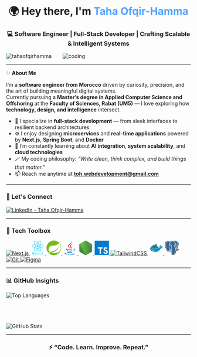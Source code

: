 <h1 align="center">🌍 Hey there, I'm <span style="color:#4fa3ff">Taha Ofqir-Hamma</span></h1>
<h3 align="center">💻 Software Engineer | Full-Stack Developer | Crafting Scalable & Intelligent Systems</h3>

<img align="right" alt="coding" width="350" src="https://thumbs.gfycat.com/ExemplaryFairFeline-max-1mb.gif">

<p align="left">
  <img src="https://komarev.com/ghpvc/?username=tahaofqirhamma&label=Profile%20views&color=0e75b6&style=flat" alt="tahaofqirhamma" />
</p>

---

✨ **About Me**

I’m a **software engineer from Morocco** driven by curiosity, precision, and the art of building meaningful digital systems.  
Currently pursuing a **Master’s degree in Applied Computer Science and Offshoring** at the **Faculty of Sciences, Rabat (UM5)** — I love exploring how **technology, design, and intelligence** intersect.

- 🧩 I specialize in **full-stack development** — from sleek interfaces to resilient backend architectures  
- ⚙️ I enjoy designing **microservices** and **real-time applications** powered by **Next.js**, **Spring Boot**, and **Docker**  
- 🚀 I’m constantly learning about **AI integration**, **system scalability**, and **cloud technologies**  
- 🪄 My coding philosophy: _"Write clean, think complex, and build things that matter."_  
- 📫 Reach me anytime at **toh.webdevelopment@gmail.com**

---

<h3 align="left">🤝 Let's Connect</h3>
<p align="left">
  <a href="https://www.linkedin.com/in/taha-ofqir-hamma-06928a23b/" target="blank">
    <img align="center" src="https://raw.githubusercontent.com/rahuldkjain/github-profile-readme-generator/master/src/images/icons/Social/linked-in-alt.svg" alt="LinkedIn - Taha Ofqir-Hamma" height="30" width="40" />
  </a>
</p>

---

<h3 align="left">🧠 Tech Toolbox</h3>
<p align="left">
  <a href="https://nextjs.org/" target="_blank" rel="noreferrer"> 
    <img src="https://cdn.worldvectorlogo.com/logos/nextjs-2.svg" alt="Next.js" width="40" height="40"/> 
  </a> 
  <a href="https://reactjs.org/" target="_blank" rel="noreferrer"> 
    <img src="https://raw.githubusercontent.com/devicons/devicon/master/icons/react/react-original-wordmark.svg" alt="React" width="40" height="40"/> 
  </a> 
  <a href="https://spring.io/projects/spring-boot" target="_blank" rel="noreferrer"> 
    <img src="https://raw.githubusercontent.com/devicons/devicon/master/icons/spring/spring-original.svg" alt="Spring Boot" width="40" height="40"/> 
  </a>
  <a href="https://www.java.com" target="_blank" rel="noreferrer"> 
    <img src="https://raw.githubusercontent.com/devicons/devicon/master/icons/java/java-original.svg" alt="Java" width="40" height="40"/> 
  </a>
  <a href="https://nodejs.org" target="_blank" rel="noreferrer"> 
    <img src="https://raw.githubusercontent.com/devicons/devicon/master/icons/nodejs/nodejs-original.svg" alt="Node.js" width="40" height="40"/> 
  </a> 
  <a href="https://www.typescriptlang.org/" target="_blank" rel="noreferrer"> 
    <img src="https://raw.githubusercontent.com/devicons/devicon/master/icons/typescript/typescript-original.svg" alt="TypeScript" width="40" height="40"/> 
  </a> 
  <a href="https://tailwindcss.com/" target="_blank" rel="noreferrer"> 
    <img src="https://www.vectorlogo.zone/logos/tailwindcss/tailwindcss-icon.svg" alt="TailwindCSS" width="40" height="40"/> 
  </a> 
  <a href="https://www.docker.com/" target="_blank" rel="noreferrer"> 
    <img src="https://raw.githubusercontent.com/devicons/devicon/master/icons/docker/docker-original.svg" alt="Docker" width="40" height="40"/> 
  </a> 
  <a href="https://www.postgresql.org/" target="_blank" rel="noreferrer"> 
    <img src="https://raw.githubusercontent.com/devicons/devicon/master/icons/postgresql/postgresql-original.svg" alt="PostgreSQL" width="40" height="40"/> 
  </a>
  <a href="https://git-scm.com/" target="_blank" rel="noreferrer"> 
    <img src="https://www.vectorlogo.zone/logos/git-scm/git-scm-icon.svg" alt="Git" width="40" height="40"/> 
  </a> 
  <a href="https://www.figma.com/" target="_blank" rel="noreferrer"> 
    <img src="https://www.vectorlogo.zone/logos/figma/figma-icon.svg" alt="Figma" width="40" height="40"/> 
  </a> 
</p>

---

<h3 align="left">📊 GitHub Insights</h3>

<p>
  <img align="left" src="https://github-readme-stats.vercel.app/api/top-langs?username=tahaofqirhamma&show_icons=true&locale=en&layout=compact&theme=tokyonight" alt="Top Languages" />
</p>

<br><br><br><br>

<p>
  <img align="center" src="https://github-readme-stats.vercel.app/api?username=tahaofqirhamma&show_icons=true&locale=en&theme=tokyonight" alt="GitHub Stats" />
</p>

---

<h3 align="center">⚡ “Code. Learn. Improve. Repeat.”</h3>
